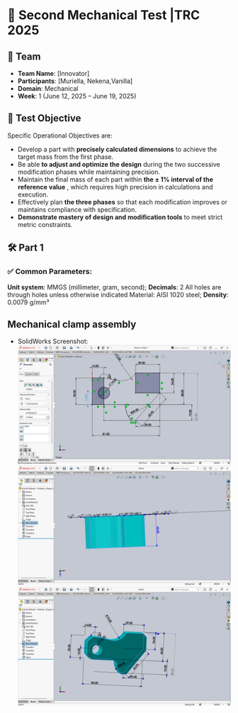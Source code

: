 # 📄 Second Mechanical Test |TRC 2025


## 👤 Team
- **Team Name**: [Innovator]
- **Participants**: [Muriella, Nekena,Vanilla]
- **Domain**: Mechanical
- **Week**: 1 (June 12, 2025 – June 19, 2025)

## 🎯 Test Objective
Specific Operational Objectives are:

- Develop a part with **precisely calculated dimensions** to achieve the target mass from the first phase.
- Be able **to adjust and optimize the design** during the two successive modification phases while maintaining precision.
- Maintain the final mass of each part within **the ± 1% interval of the reference value** , which requires high precision in calculations and execution.
- Effectively plan **the three phases** so that each modification improves or maintains compliance with specification.
- **Demonstrate mastery of design and modification tools** to meet strict metric constraints.

## 🛠️ Part 1 
### ✅ Common Parameters:
**Unit system**: MMGS (millimeter, gram, second);
**Decimals**: 2 All holes are through holes unless otherwise indicated Material: AISI 1020 steel; 
**Density**: 0.0079 g/mm³

## Mechanical clamp assembly
- SolidWorks Screenshot:
 ![Part 1](../screenshots/part1a1.png)
 ![Part 1](../screenshots/part1b2.png)
 ![Part 1](../screenshots/part1bFinal.png)
 

